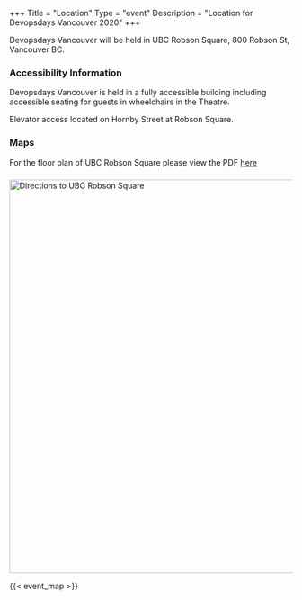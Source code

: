 +++
Title = "Location"
Type = "event"
Description = "Location for Devopsdays Vancouver 2020"
+++

<p>
Devopsdays Vancouver will be held in UBC Robson Square, 800 Robson St, Vancouver BC.
</p>

<h3>Accessibility Information</h3>
<p>Devopsdays Vancouver is held in a fully accessible building including accessible seating for guests in wheelchairs in the Theatre. 
</p>
<p> Elevator access located on Hornby Street at Robson Square. </p>


<h3>Maps</h3>
<p>
For the floor plan of UBC Robson Square please view the PDF <a href="https://robsonsquare3.sites.olt.ubc.ca/files/2018/12/UBC-Robson-Square-Floor-Plan.pdf">here</a>
</p>
<img src="https://robsonsquare.ubc.ca/files/2018/02/map-780x780.jpg"
    alt="Directions to UBC Robson Square"
    style="margin-top: 8px; vertical-align: middle; width: 50em;"/>

<!-- Uncomment this only if you have set the coordinates for your location in the config yaml. Get Latitude and Longitude of a Point: http://itouchmap.com/latlong.html -->
{{< event_map >}}
